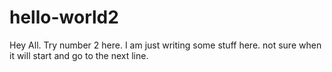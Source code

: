 # hello-world2
Hey All. Try number 2 here.
I am just writing some stuff here. not sure when it will start and go to the next line.
